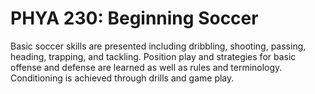 # PHYA 230: Beginning Soccer

Basic soccer skills are presented including dribbling, shooting, passing, heading, trapping, and tackling. Position play and strategies for basic offense and defense are learned as well as rules and terminology. Conditioning is achieved through drills and game play.